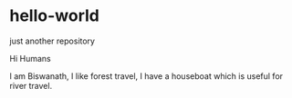 # hello-world
just another repository

Hi Humans

I am Biswanath, I like forest travel, 
I have a houseboat which is useful for river travel.
